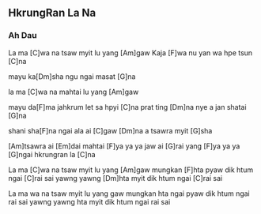 ## HkrungRan La Na

### Ah Dau

La ma [C]wa na tsaw myit lu yang [Am]gaw
Kaja [F]wa nu yan wa hpe tsun [C]na

mayu ka[Dm]sha ngu ngai masat [G]na

la ma [C]wa na mahtai lu yang [Am]gaw

mayu da[F]ma jahkrum let sa hpyi [C]na
prat ting [Dm]na nye a jan shatai [G]na

shani sha[F]na ngai ala ai [C]gaw
[Dm]na a tsawra myit [G]sha

[Am]tsawra ai [Em]dai mahtai
[F]ya ya ya jaw ai [G]rai yang
[F]ya ya ya [G]ngai hkrungran la [C]na

La ma [C]wa na tsaw myit lu yang [Am]gaw
mungkan [F]hta  pyaw dik htum ngai [C]rai sai
yawng yawng [Dm]hta myit dik htum ngai [C]rai sai

La ma wa na tsaw myit lu yang gaw
mungkan hta ngai pyaw dik htum ngai rai sai
yawng yawng hta myit dik htum ngai rai sai
